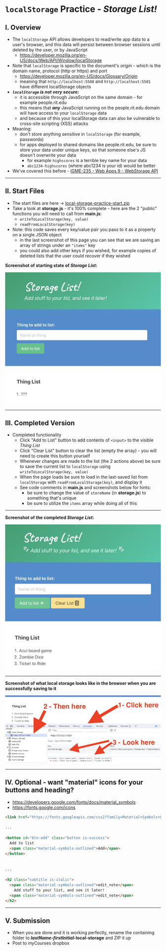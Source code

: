 # `localStorage` Practice - *Storage List!*

## I. Overview

- The `localStorage` API allows developers to read/write app data to a user's browser, and this data will persist between browser sessions until deleted by the user, or by JavaScript
  - https://developer.mozilla.org/en-US/docs/Web/API/Window/localStorage
- Note that `localStorage` is specific to the document's *origin* - which is the domain name, protocol (http or https) and port
  - https://developer.mozilla.org/en-US/docs/Glossary/Origin
  - meaning that `http://localhost:5500` and `http://localhost:5501` have different localStorage objects
- ***`localStorage` is not very secure:***
  - it is accessible through JavaScript on the same domain - for example people.rit.edu
  - this means that ***any*** JavaScript running on the people.rit.edu domain will have access to your `localStorage` data
  - and because of this your localStorage data can also be vulnerable to cross-site scripting (XSS) attacks
- Meaning:
  - don't store anything sensitive in `localStorage` (for example, passwords)
  - for apps deployed to shared domains like people.rit.edu, be sure to store your data under unique keys, so that someone else's JS doesn't overwrite your data
    - for example `highscores` is a terrible key name for your data
    - `abc1234-highscores` (where abc1234 is your id) would be better
- We've covered this before - [IGME-235 - Web Apps 9 - WebStorage API](https://github.com/tonethar/IGME-235-Shared/blob/master/tutorial/web-apps-9.md)
 
---

## II. Start Files

- The start files are here -&gt; [local-storage-practice-start.zip](_files/local-storage-practice-start.zip)
- Take a look at **storage.js** -  it's 100% complete - here are the 2 "public" functions you will need to call from **main.js**:
  - `writeToLocalStorage(key, value)`
  - `readFromLocalStorage(key)`
- Note: this code saves every key/value pair you pass to it as a property on a single JSON object
  - in the last screenshot of this page you can see that we are saving an array of strings under an `"items"` key
  - you could also add other keys if you wished, for example copies of deleted lists that the user could recover if they wished

  
**Screenshot of starting state of *Storage List*:**


![Screenshot](_images/ls-practice-1.png)

---

## III. Completed Version

- Completed functionality
  - Click "Add to List" button to add contents of `<input>` to the visible *Thing List*
  - Click "Clear List" button to clear the list (empty the array) - you will need to create this button yourself
  - Whenever changes are made to the list (the 2 actions above) be sure to save the current list to `localStorage` using `writeToLocalStorage(key, value)`
  - When the page loads be sure to load in the last-saved list from `localStorage` with `readFromLocalStorage(key)`, and display it
  - See code comments in **main.js** and screenshots below for hints:
    - be sure to change the value of `storeName` (in **storage.js**) to something that's unique
    - be sure to utilize the `items` array while doing all of this

---

**Screenshot of the completed *Storage List*:**

![Screenshot](_images/ls-practice-2.png)

---

**Screenshot of what local storage looks like in the browser when you are successfully saving to it**

![Screenshot](_images/ls-practice-3.png)

---

## IV. Optional - want "material" icons for your buttons and heading?

- https://developers.google.com/fonts/docs/material_symbols
- https://fonts.google.com/icons

```html
<link href="https://fonts.googleapis.com/css2?family=Material+Symbols+Outlined" rel="stylesheet" />

...

<button id="btn-add" class="button is-success">
  Add to list
  <span class="material-symbols-outlined">Add</span>
</button>


...

<h2 class="subtitle is-italic">
  <span class="material-symbols-outlined">edit_note</span> 
    Add stuff to your list, and see it later!
  <span class="material-symbols-outlined">edit_note</span> 
</h2>
```

---

## V. Submission
- When you are done and it is working perfectly, rename the containing folder to ***lastName*-*firstInitial*-local-storage** and ZIP it up
- Post to myCourses dropbox


  
